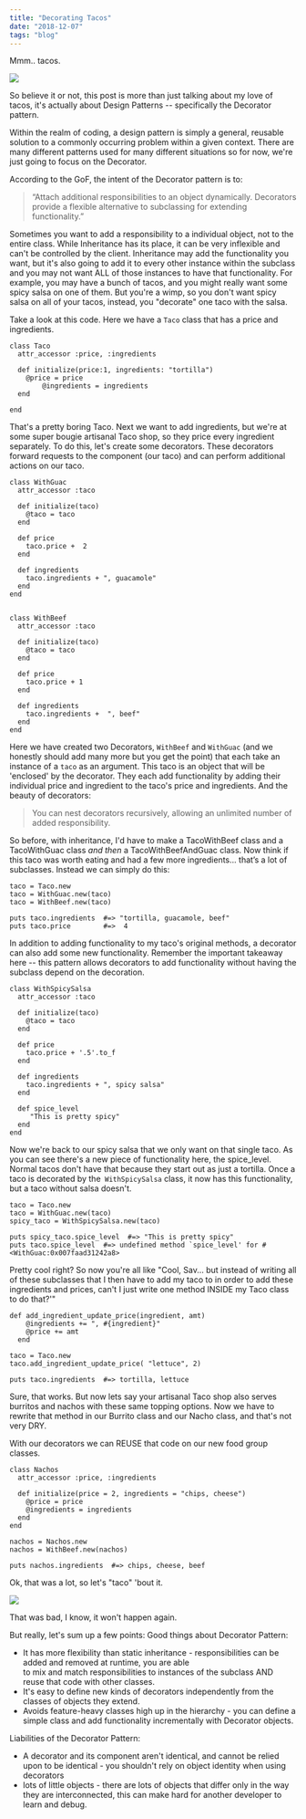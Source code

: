 ```yaml
---
title: "Decorating Tacos"
date: "2018-12-07"
tags: "blog"
---
```


Mmm.. tacos.

![](https://mixandmatchmama.com/wp-content/uploads/2018/03/Taco-meme-2.jpg)

So believe it or not, this post is more than just talking about my love of tacos, it's actually about Design Patterns -- specifically the Decorator pattern.

Within the realm of coding, a design pattern is simply a general, reusable solution to a commonly occurring problem within a given context. There are many different patterns used for many different situations so for now, we're just going to focus on the Decorator.

According to the GoF, the intent of the Decorator pattern is to:
> “Attach additional responsibilities to an object dynamically. Decorators provide a flexible alternative to subclassing for extending functionality.”


Sometimes you want to add a responsibility to a individual object, not to the entire class. While Inheritance has its place, it can be very inflexible and can't be controlled by the client. Inheritance may add the functionality you want, but it's also going to add it to every other instance within the subclass and you may not want ALL of those instances to have that functionality. For example, you may have a bunch of tacos, and you might really want some spicy salsa on one of them. But you're a wimp, so you don't want spicy salsa on all of your tacos, instead, you "decorate" one taco with the salsa.

Take a look at this code. Here we have a `Taco` class that has a price and ingredients.

```
class Taco
  attr_accessor :price, :ingredients

  def initialize(price:1, ingredients: "tortilla")
    @price = price
		@ingredients = ingredients
  end

end
```

That's a pretty boring Taco. Next we want to add ingredients, but we're at some super bougie artisanal Taco shop, so they price every ingredient separately. To do this, let's create some decorators. These decorators forward requests to the component (our taco) and can perform additional actions on our taco.

```
class WithGuac
  attr_accessor :taco

  def initialize(taco)
    @taco = taco
  end

  def price
    taco.price +  2
  end

  def ingredients
    taco.ingredients + ", guacamole"
  end
end


class WithBeef
  attr_accessor :taco

  def initialize(taco)
    @taco = taco
  end

  def price
    taco.price + 1
  end

  def ingredients
    taco.ingredients +  ", beef"
  end
end
```

Here we have created two Decorators, `WithBeef` and `WithGuac` (and we honestly should add many more but you get the point) that each take an instance of a `taco` as an argument. This taco is an object that will be 'enclosed' by the decorator. They each add functionality by adding their individual price and ingredient to the taco's price and ingredients. And the beauty of decorators:

> You can nest decorators recursively, allowing an unlimited number of added responsibility.

So before, with inheritance, I'd have to make a TacoWithBeef class and a TacoWithGuac class *and then* a TacoWithBeefAndGuac class. Now think if this taco was worth eating and had a few more ingredients... that’s a lot of subclasses. Instead we can simply do this:

```
taco = Taco.new
taco = WithGuac.new(taco)
taco = WithBeef.new(taco)

puts taco.ingredients  #=> "tortilla, guacamole, beef"
puts taco.price        #=>  4
```

In addition to adding functionality to my taco's original methods, a decorator can also add some new functionality. Remember the important takeaway here -- this pattern allows decorators to add functionality without having the subclass depend on the decoration.

```
class WithSpicySalsa
  attr_accessor :taco

  def initialize(taco)
    @taco = taco
  end

  def price
    taco.price + '.5'.to_f
  end

  def ingredients
    taco.ingredients + ", spicy salsa"
  end

  def spice_level
     "This is pretty spicy"
  end
end
```

Now we're back to our spicy salsa that we only want on that single taco. As you can see there's a new piece of functionality here, the spice_level. Normal tacos don't have that because they start out as just a tortilla. Once a taco is decorated by the` WithSpicySalsa` class, it now has this functionality, but a taco without salsa doesn't.

```
taco = Taco.new
taco = WithGuac.new(taco)
spicy_taco = WithSpicySalsa.new(taco)

puts spicy_taco.spice_level  #=> "This is pretty spicy"
puts taco.spice_level  #=> undefined method `spice_level' for #<WithGuac:0x007faad31242a8>
```

Pretty cool right?
So now you're all like "Cool, Sav... but instead of writing all of these subclasses that I then have to add my taco to in order to add these ingredients and prices, can't I just write one method INSIDE my Taco class to do that?'"

```
def add_ingredient_update_price(ingredient, amt)
    @ingredients += ", #{ingredient}"
    @price += amt
  end

taco = Taco.new
taco.add_ingredient_update_price( "lettuce", 2)

puts taco.ingredients  #=> tortilla, lettuce
```

Sure, that works. But now lets say your artisanal Taco shop also serves burritos and nachos with these same topping options. Now we have to rewrite that method in our Burrito class and our Nacho class, and that's not very DRY.

With our decorators we can REUSE that code on our new food group classes.

```
class Nachos
  attr_accessor :price, :ingredients

  def initialize(price = 2, ingredients = "chips, cheese")
    @price = price
    @ingredients = ingredients
  end
end

nachos = Nachos.new
nachos = WithBeef.new(nachos)

puts nachos.ingredients  #=> chips, cheese, beef
```

Ok, that was a lot, so let's "taco" 'bout it.

![](https://media.giphy.com/media/xjve2iD3I5Xpe/giphy.gif)

That was bad, I know, it won't happen again.

But really, let's sum up a few points:
Good things about Decorator Pattern:
+  	It has more flexibility than static inheritance - responsibilities can be added and removed at runtime, you are able  
      to mix and match responsibilities to instances of the subclass AND reuse that code with other classes.
+  It's easy to define new kinds of decorators independently from the classes of objects they extend.
+  Avoids feature-heavy classes high up in the hierarchy - you can define a simple class and add functionality
	 incrementally with Decorator objects.

Liabilities of the Decorator Pattern:
  - A decorator and its component aren't identical, and cannot be relied upon to be identical - you shouldn't rely on object
     identity when using decorators
  - lots of little objects - there are lots of objects that differ only in the way they are interconnected, this can make hard for
     another developer to learn and debug.

